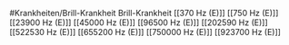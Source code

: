 #Krankheiten/Brill-Krankheit
Brill-Krankheit
[[370 Hz (E)]]
[[750 Hz (E)]]
[[23900 Hz (E)]]
[[45000 Hz (E)]]
[[96500 Hz (E)]]
[[202590 Hz (E)]]
[[522530 Hz (E)]]
[[655200 Hz (E)]]
[[750000 Hz (E)]]
[[923700 Hz (E)]]